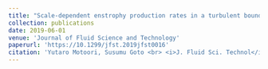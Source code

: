 ```yaml
---
title: "Scale-dependent enstrophy production rates in a turbulent boundary layer"
collection: publications
date: 2019-06-01
venue: 'Journal of Fluid Science and Technology'
paperurl: 'https://10.1299/jfst.2019jfst0016'
citation: 'Yutaro Motoori, Susumu Goto <br> <i>J. Fluid Sci. Technol</i> <b>14</b> (2019) JFST0016 (8 pages).<br>'
---
```

